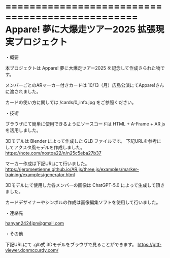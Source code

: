 ================================================
Appare! 夢に大爆走ツアー2025 拡張現実プロジェクト
================================================

・概要

本プロジェクトは  Appare! 夢に大爆走ツアー2025 を記念して作成さられた物です。

メンバーごとのARマーカー付きカードは 10/13（月）広島公演にてAppare!さんに渡されました。

カードの使い方に関しては /cards/0_info.jpg をご参照ください。

・技術

ブラウザにて簡単に使用できるようにソースコードは HTML + A-Frame + AR.js を活用しました。

3Dモデルは Blender によって作成した GLB ファイルです。
下記URLを参考にしてアクスタ風モデルを作成しました。
<https://note.com/nostoa22/n/n25c5eba27b37>

マーカー作成は下記URLにて行いました。
<https://jeromeetienne.github.io/AR.js/three.js/examples/marker-training/examples/generator.html>

3Dモデルにて使用した各メンバーの画像は ChatGPT-5.0 によって生成して頂きました。

カードデザイナーやシンボルの作成は画像編集ソフトを使用して行いました。

・連絡先

hanyan2424jpn@gmail.com

・その他

下記URLにて .glb式 3Dモデルをブラウザで見ることができます。
<https://gltf-viewer.donmccurdy.com/>
